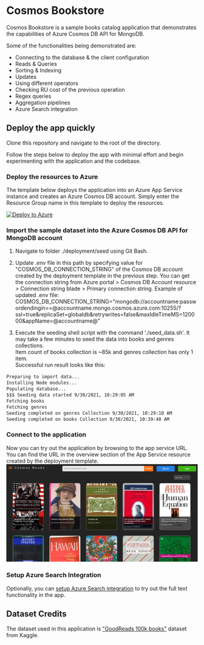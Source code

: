 # Cosmos Bookstore

Cosmos Bookstore is a sample books catalog application that demonstrates the capabilities of Azure Cosmos DB API for MongoDB.

Some of the functionalities being demonstrated are:

- Connecting to the database & the client configuration
- Reads & Queries
- Sorting & Indexing
- Updates
- Using different operators
- Checking RU cost of the previous operation
- Regex queries
- Aggregation pipelines
- Azure Search integration

## Deploy the app quickly

Clone this repository and navigate to the root of the directory.

Follow the steps below to deploy the app with minimal effort and begin experimenting with the application and the codebase.

### Deploy the resources to Azure

The template below deploys the application into an Azure App Service instance and creates an Azure Cosmos DB account.
Simply enter the Resource Group name in this template to deploy the resources.

[![Deploy to Azure](https://aka.ms/deploytoazurebutton)](https://portal.azure.com/#create/Microsoft.Template/uri/https%3A%2F%2Fraw.githubusercontent.com%2Fnayakshweta%2FCosmosBookstore%2Fmaster%2Fdeployment%2Fazuredeploy.json)

### Import the sample dataset into the Azure Cosmos DB API for MongoDB account

1. Navigate to folder ./deployment/seed using Git Bash.

2. Update .env file in this path by specifying value for "COSMOS_DB_CONNECTION_STRING" of the Cosmos DB account created by the deployment template in the previous step. 
You can get the connection string from Azure portal > Cosmos DB Account resource > Connection string blade > Primary connection string.
Example of updated .env file:
COSMOS_DB_CONNECTION_STRING="mongodb://accountname:passwordendingin==@accountname.mongo.cosmos.azure.com:10255/?ssl=true&replicaSet=globaldb&retrywrites=false&maxIdleTimeMS=120000&appName=@accountname@"

3. Execute the seeding shell script with the command './seed_data.sh'. It may take a few minutes to seed the data into books and genres collections.\
Item count of books collection is ~85k and genres collection has only 1 item. \
Successful run result looks like this:
```
Preparing to import data...
Installing Node modules...
Populating database...
$$$ Seeding data started 9/30/2021, 10:29:05 AM
Fetching books
Fetching genres
Seeding completed on genres Collection 9/30/2021, 10:29:10 AM
Seeding completed on books Collection 9/30/2021, 10:39:40 AM
```


### Connect to the application

Now you can try out the application by browsing to the app service URL.
You can find the URL in the overview section of the App Service resource created by the deployment template.
![Cosmos Bookstore Main page](deployment/docs/images/cosmosbookstoremainpage.png)

### Setup Azure Search Integration

Optionally, you can [setup Azure Search integration](deployment/docs/azuresearchsetup.md) to try out the full text functionality in the app.

## Dataset Credits

The dataset used in this application is ["GoodReads 100k books"](https://www.kaggle.com/mdhamani/goodreads-books-100k) dataset from Kaggle.
